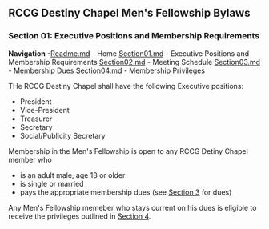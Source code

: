 
## RCCG Destiny Chapel Men's Fellowship Bylaws

### Section 01: Executive Positions and Membership Requirements

**Navigation**
-[Readme.md](Readme.md) - Home
[Section01.md](Section01.md) - Executive Positions and Membership Requirements
[Section02.md](Section02.md) - Meeting Schedule
[Section03.md](Section03.md) - Membership Dues
[Section04.md](Section04.md) - Membership Privileges

THe RCCG Destiny Chapel shall have the following Executive positions:
- President
- Vice-President
- Treasurer
- Secretary
- Social/Publicity Secretary

Membership in the Men's Fellowship is open to any RCCG Detiny Chapel member who
- is an adult male, age 18 or older
- is single or married
- pays the appropriate membership dues (see [Section 3](Section03.md) for dues)

Any Men's Fellowship memeber who stays current on his dues is eligible to receive the privileges outlined in [Section 4](Section04.md).
